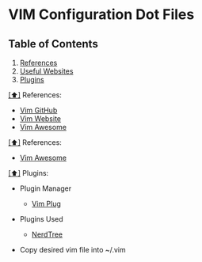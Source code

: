 VIM Configuration Dot Files
===========================

## <a name='toc'>Table of Contents</a>
  1. [References](#references)
  2. [Useful Websites](usefulsites)
  3. [Plugins](plugins)

[[⬆]](#toc) <a name='references'>References:</a>
  * [Vim GitHub](https://github.com/vim/vim)
  * [Vim Website](https://vim.sourceforge.io/)
  * [Vim Awesome](https://vimawesome.com/)

[[⬆]](#toc) <a name='usefulsites'>References:</a>
  * [Vim Awesome](https://vimawesome.com/)

[[⬆]](#toc) <a name='plugins'>Plugins:</a>
  * Plugin Manager
    * [Vim Plug](https://github.com/junegunn/vim-plug)
  * Plugins Used
    * [NerdTree](https://vimawesome.com/plugin/nerdtree-red)

* Copy desired vim file into ~/.vim
